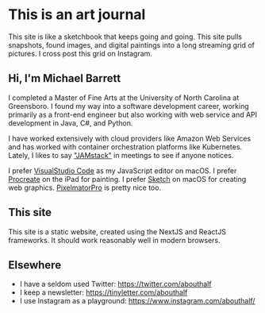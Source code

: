 # This is an art journal

This site is like a sketchbook that keeps going and going. This site pulls snapshots, found images, and digital paintings into a long streaming grid of pictures. I cross post this grid on Instagram.

## Hi, I'm Michael Barrett

I completed a Master of Fine Arts at the University of North Carolina at Greensboro. I found my way into a software development career, working primarily as a front-end engineer but also working with web service and API development in Java, C#, and Python.

I have worked extensively with cloud providers like Amazon Web Services and has worked with container orchestration platforms like Kubernetes. Lately, I likes to say ["JAMstack"](https://jamstack.org/) in meetings to see if anyone notices.

I prefer [VisualStudio Code](https://code.visualstudio.com/) as my JavaScript editor on macOS. I prefer [Procreate](https://procreate.art/) on the iPad for painting. I prefer [Sketch](https://www.sketch.com/) on macOS for creating web graphics. [PixelmatorPro](https://www.pixelmator.com/pro/) is pretty nice too.

## This site

This site is a static website, created using the NextJS and ReactJS frameworks. It should work reasonably well in modern browsers.

## Elsewhere

-   I have a seldom used Twitter: https://twitter.com/abouthalf
-   I keep a newsletter: https://tinyletter.com/abouthalf
-   I use Instagram as a playground: https://www.instagram.com/abouthalf/
